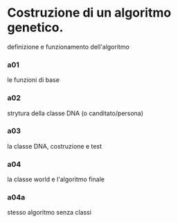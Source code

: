 # Costruzione di un algoritmo genetico. 

definizione e funzionamento dell'algoritmo

### a01 

le funzioni di base 

### a02 

strytura della classe DNA (o canditato/persona) 

### a03 

la classe DNA, costruzione e test

### a04 

la classe world e l'algoritmo finale

### a04a 

stesso algoritmo senza classi
